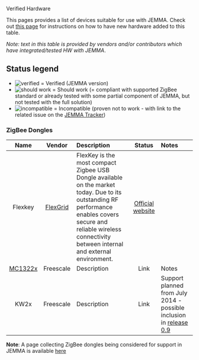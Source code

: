 Verified Hardware
<!-- Remember: the first line always goes with the title-->
<!-- Please use h3 headers (###) inside these files -->

This pages provides a list of devices suitable for use with JEMMA.
Check out [this page](https://github.com/ismb/jemma/wiki/Verified-Hardware) for instructions on how to have new hardware added to this table.

*Note: text in this table is provided by vendors and/or contributors which have integrated/tested HW with JEMMA*.

## Status legend

- <img src="http://ismb.github.io/jemma/images/verified.png" alt="verified"> = Verified (JEMMA version) 
- <img src="http://ismb.github.io/jemma/images/shouldwork.png" alt="should work"> = Should work (= compliant with supported ZigBee standard or already tested with some partial component of JEMMA, but not tested with the full solution) 
- <img src="http://ismb.github.io/jemma/images/incompatible.png" alt="incompatible"> = Incompatible (proven not to work - with link to the related issue on the [JEMMA Tracker](https://github.com/ismb/jemma/issues))

<!-- 

Template:

| Name | Vendor | Description | Status |  Notes |

-->

<div class="jemmahwtablesfather">

### ZigBee Dongles

| Name | Vendor | Description | Status |  Notes |
| :---:|:------:|:------------|:----:|:------|
| Flexkey | [FlexGrid](http://www.flexgrid.it/home_eng.html) | FlexKey is the most compact Zigbee USB Dongle available on the market today. Due to its outstanding RF performance enables covers secure and reliable wireless connectivity between internal and external environment.  | [Official website](http://www.flexgrid.it/eng/prodotti/flexkey.html) |  |
| [MC1322x](http://www.freescale.com/webapp/sps/site/prod_summary.jsp?code=MC13226V) | Freescale | Description | Link | Notes |
| KW2x | Freescale | Description | Link | Support planned from July 2014 - possible inclusion in [release 0.9](https://github.com/ismb/jemma/wiki/Milestone-0.9) |

**Note**: A page collecting ZigBee dongles being considered for support in JEMMA is available [here](https://github.com/ismb/jemma/wiki/ZigBee-Dongles-Notes)


</div>
